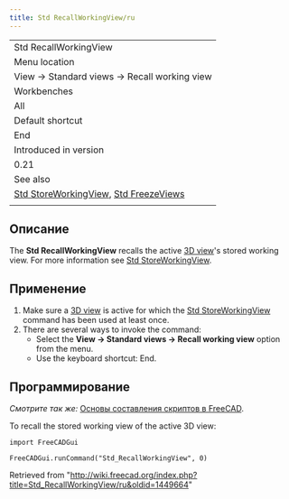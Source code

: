 ```yaml
---
title: Std RecallWorkingView/ru
---
```

|  |
| --- |
| Std RecallWorkingView |
| Menu location |
| View → Standard views → Recall working view |
| Workbenches |
| All |
| Default shortcut |
| End |
| Introduced in version |
| 0.21 |
| See also |
| [Std StoreWorkingView](/Std_StoreWorkingView "Std StoreWorkingView"), [Std FreezeViews](/Std_FreezeViews "Std FreezeViews") |
|  |

## Описание

The **Std RecallWorkingView** recalls the active [3D view](/3D_view "3D view")'s stored working view. For more information see [Std StoreWorkingView](/Std_StoreWorkingView "Std StoreWorkingView").

## Применение

1. Make sure a [3D view](/3D_view "3D view") is active for which the [Std StoreWorkingView](/Std_StoreWorkingView "Std StoreWorkingView") command has been used at least once.
2. There are several ways to invoke the command:
   * Select the **View → Standard views → Recall working view** option from the menu.
   * Use the keyboard shortcut: End.

## Программирование

*Смотрите так же:* [Основы составления скриптов в FreeCAD](/FreeCAD_Scripting_Basics/ru "FreeCAD Scripting Basics/ru").

To recall the stored working view of the active 3D view:

```
import FreeCADGui

FreeCADGui.runCommand("Std_RecallWorkingView", 0)

```

Retrieved from "<http://wiki.freecad.org/index.php?title=Std_RecallWorkingView/ru&oldid=1449664>"
